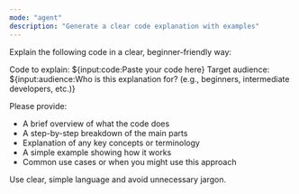 ```yaml
---
mode: "agent"
description: "Generate a clear code explanation with examples"
---
```


Explain the following code in a clear, beginner-friendly way:

Code to explain: ${input:code:Paste your code here}
Target audience: ${input:audience:Who is this explanation for? (e.g., beginners, intermediate developers, etc.)}

Please provide:

- A brief overview of what the code does
- A step-by-step breakdown of the main parts
- Explanation of any key concepts or terminology
- A simple example showing how it works
- Common use cases or when you might use this approach

Use clear, simple language and avoid unnecessary jargon.
